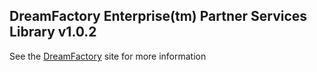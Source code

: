 ## DreamFactory Enterprise(tm) Partner Services Library v1.0.2
See the [DreamFactory](https://www.dreamfactory.com/) site for more information

